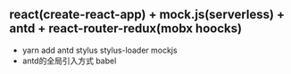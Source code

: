 ## react(create-react-app) + mock.js(serverless) + antd + react-router-redux(mobx hoocks) 
 - yarn add antd stylus stylus-loader mockjs
 - antd的全局引入方式 babel

